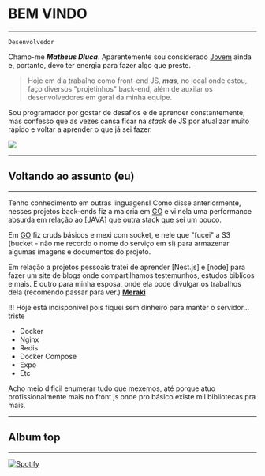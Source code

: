 # BEM VINDO

<hr/>

``Desenvolvedor``

Chamo-me ___Matheus Dluca___.
Aparentemente sou considerado [Jovem] ainda e, portanto, devo ter energia para fazer algo que preste.

> Hoje em dia trabalho como front-end JS,
> ___mas___, no local onde estou,
> faço diversos "projetinhos" back-end, além de auxilar os
> desenvolvedores em geral da minha equipe.

Sou programador por gostar de desafios e de aprender constantemente, mas confesso que as vezes cansa ficar na _stack_ de JS por atualizar muito rápido e voltar a aprender o que já sei fazer.

![](https://cdn-icons-png.flaticon.com/128/743/743280.png)

<hr/>

## Voltando ao assunto (eu)
<hr/>

Tenho conhecimento em outras linguagens!
Como disse anteriormente, nesses projetos back-ends fiz a maioria em [GO] e vi nela uma performance absurda em relação ao [JAVA] que outra stack que sei um pouco.

Em [GO] fiz cruds básicos e mexi com socket, e nele que "fucei" a S3 (bucket - não me recordo o nome do serviço em si)  para armazenar algumas imagens e documentos do projeto.

Em relação a projetos pessoais tratei de aprender [Nest.js] e [node] para fazer um site de blogs onde compartilhamos testemunhos, estudos biblícos e mais. E outro para minha esposa, onde ela pode divulgar os trabalhos dela (recomendo passar para ver.) [__Meraki__]

!!! Hoje está indisponivel pois fiquei sem dinheiro para manter o servidor... triste

 - Docker
 - Nginx
 - Redis
 - Docker Compose
 - Expo
 - Etc
  
Acho meio dificil enumerar tudo que mexemos, até porque atuo profissionalmente mais no front js onde pro básico existe mil bibliotecas pra mais.

<hr />

## Album top
<hr />

[![Spotify](https://open.spotify.com/intl-pt/album/2KSWrd22LGc0Hmqs2Z5i7z?si=b9dT1W6YQjq4A0Qsqhw1DA)](https://open.spotify.com/intl-pt/album/2KSWrd22LGc0Hmqs2Z5i7z?si=b9dT1W6YQjq4A0Qsqhw1DA)

[__Meraki__]: https://www.instagram.com/amomerakiatelie/profilecard/?igsh=MWoyMGR4c3l2cjN5aw%3D%3D
[GO]: https://google.com.br
[Desenvolvedor]: https://google.com.br
[Jovem]: https://google.com.br
[``Matheus Dluca``]: https://www.instagram.com/amomerakiatelie/profilecard/?igsh=MWoyMGR4c3l2cjN5aw%3D%3D